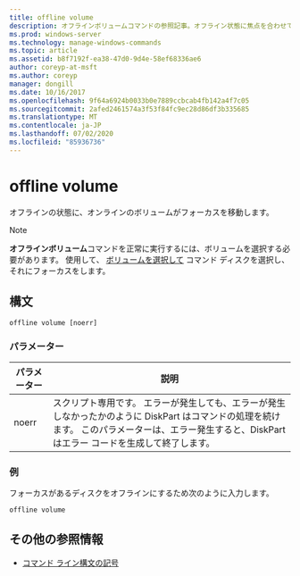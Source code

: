 ```yaml
---
title: offline volume
description: オフラインボリュームコマンドの参照記事。オフライン状態に焦点を合わせてオンラインボリュームを取得します。
ms.prod: windows-server
ms.technology: manage-windows-commands
ms.topic: article
ms.assetid: b8f7192f-ea38-47d0-9d4e-58ef68336ae6
author: coreyp-at-msft
ms.author: coreyp
manager: dongill
ms.date: 10/16/2017
ms.openlocfilehash: 9f64a6924b0033b0e7889ccbcab4fb142a4f7c05
ms.sourcegitcommit: 2afed2461574a3f53f84fc9ec28d86df3b335685
ms.translationtype: MT
ms.contentlocale: ja-JP
ms.lasthandoff: 07/02/2020
ms.locfileid: "85936736"
---
```

# <a name="offline-volume"></a>offline volume

オフラインの状態に、オンラインのボリュームがフォーカスを移動します。

> [!NOTE]
> **オフラインボリューム**コマンドを正常に実行するには、ボリュームを選択する必要があります。 使用して、 [ボリュームを選択して](select-volume.md) コマンド ディスクを選択し、それにフォーカスをします。

## <a name="syntax"></a>構文

```
offline volume [noerr]
```

### <a name="parameters"></a>パラメーター

| パラメーター | 説明 |
| --------- | ----------- |
| noerr | スクリプト専用です。 エラーが発生しても、エラーが発生しなかったかのように DiskPart はコマンドの処理を続けます。 このパラメーターは、エラー発生すると、DiskPart はエラー コードを生成して終了します。 |

### <a name="examples"></a>例

フォーカスがあるディスクをオフラインにするため次のように入力します。

```
offline volume
```

## <a name="additional-references"></a>その他の参照情報

- [コマンド ライン構文の記号](command-line-syntax-key.md)
